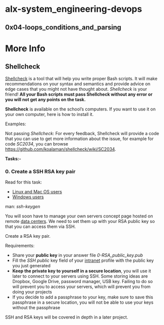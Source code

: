 # alx-system_engineering-devops
## 0x04-loops_conditions_and_parsing
# More Info
## Shellcheck

[Shellcheck](https://github.com/koalaman/shellcheck) is a tool that will help you write proper Bash scripts. It will make recommendations on your syntax and semantics and provide advice on edge cases that you might not have thought about. *Shellcheck* is your friend! __All your Bash scripts must pass Shellcheck without any error or you will not get any points on the task.__

**Shellcheck** is available on the school’s computers. If you want to use it on your own computer, here is how to install it.

Examples:

Not passing *Shellcheck*:
[](https://s3.amazonaws.com/intranet-projects-files/holbertonschool-sysadmin_devops/251/Vxotqyj.png)
For every feedback, Shellcheck will provide a code that you can use to get more information about the issue, for example for code *SC2034*, you can browse https://github.com/koalaman/shellcheck/wiki/SC2034.

__Tasks:-__
### 0. Create a SSH RSA key pair
Read for this task:
* [Linux and Mac OS users](https://askubuntu.com/questions/61557/how-do-i-set-up-ssh-authentication-keys)
* [Windows users](https://docs.rackspace.com/support/how-to/generating-rsa-keys-with-ssh-puttygen/)

man: *ssh-keygen*

You will soon have to manage your own servers concept page hosted on remote [data centers](https://www.youtube.com/watch?v=iuqXFC_qIvA&t=46s). We need to set them up with your RSA public key so that you can access them via SSH.

Create a RSA key pair.

Requirements:
* Share your **public key** in your answer file *0-RSA_public_key.pub*
* Fill the *SSH public* key field of your [intranet]() profile with the public key you just generated
* __Keep the private key to yourself in a secure location__, you will use it later to connect to your servers using SSH. Some storing ideas are Dropbox, Google Drive, password manager, USB key. Failing to do so will prevent you to access your servers, which will prevent you from doing your projects
* If you decide to add a passphrase to your key, make sure to save this passphrase in a secure location, you will not be able to use your keys without the passphrase

SSH and RSA keys will be covered in depth in a later project.
